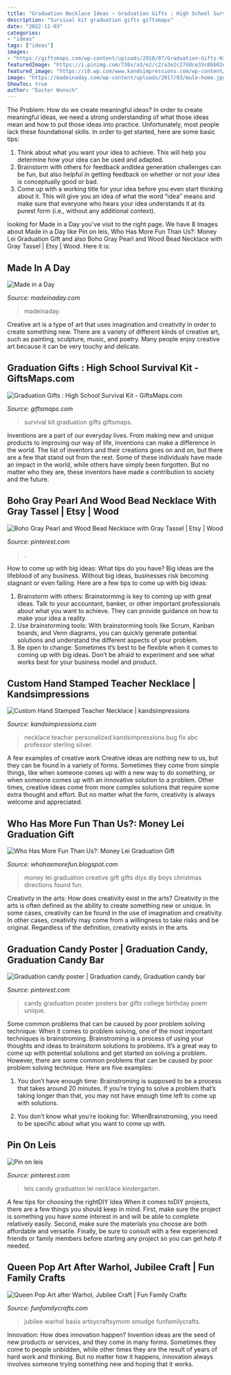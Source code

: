 ```yaml
---
title: "Graduation Necklace Ideas ~ Graduation Gifts : High School Survival Kit"
description: "Survival kit graduation gifts giftsmaps"
date: "2022-11-03"
categories:
- "ideas"
tags: ["ideas"]
images:
- "https://giftsmaps.com/wp-content/uploads/2018/07/Graduation-Gifts-High-School-Survival-Kit.jpg"
featuredImage: "https://i.pinimg.com/736x/a3/e2/c2/a3e2c27ddce33c0bb02ecb91b7592d22--candy-leis.jpg"
featured_image: "https://i0.wp.com/www.kandsimpressions.com/wp-content/uploads/2019/12/Teacher-Professor-Personalized-Necklace-Sterling-Silver.jpg"
image: "https://madeinaday.com/wp-content/uploads/2017/03/mule-home.jpg"
ShowToc: true
author: "Easter Wunsch"
---
```



The Problem: How do we create meaningful ideas?
In order to create meaningful ideas, we need a strong understanding of what those ideas mean and how to put those ideas into practice. Unfortunately, most people lack these foundational skills. In order to get started, here are some basic tips: 
1. Think about what you want your idea to achieve. This will help you determine how your idea can be used and adapted. 
2. Brainstorm with others for feedback andIdea generation challenges can be fun, but also helpful in getting feedback on whether or not your idea is conceptually good or bad. 
3. Come up with a working title for your idea before you even start thinking about it. This will give you an idea of what the word “idea” means and make sure that everyone who hears your idea understands it at its purest form (i.e., without any additional context).

	

		
looking for Made in a Day you've visit to the right page. We have 8 Images about Made in a Day like Pin on leis, Who Has More Fun Than Us?: Money Lei Graduation Gift and also Boho Gray Pearl and Wood Bead Necklace with Gray Tassel | Etsy | Wood. Here it is:
		
    
## Made In A Day

<img loading=lazy src="https://madeinaday.com/wp-content/uploads/2017/03/mule-home.jpg" onerror="this.onerror=null;this.src='https://tse1.mm.bing.net/th?id=OIP.-NNrRzMu-V4_sNaf46iZZgHaLH&amp;pid=15.1';" alt="Made in a Day">

_Source: madeinaday.com_

>madeinaday. 

	

Creative art is a type of art that uses imagination and creativity in order to create something new. There are a variety of different kinds of creative art, such as painting, sculpture, music, and poetry. Many people enjoy creative art because it can be very touchy and delicate.

    
## Graduation Gifts : High School Survival Kit - GiftsMaps.com

<img loading=lazy src="https://giftsmaps.com/wp-content/uploads/2018/07/Graduation-Gifts-High-School-Survival-Kit.jpg" onerror="this.onerror=null;this.src='https://tse4.mm.bing.net/th?id=OIP.eq7niMdkFrbTEeJh9z_xNAHaJ3&amp;pid=15.1';" alt="Graduation Gifts : High School Survival Kit - GiftsMaps.com">

_Source: giftsmaps.com_

>survival kit graduation gifts giftsmaps. 

	

Inventions are a part of our everyday lives. From making new and unique products to improving our way of life, inventions can make a difference in the world. The list of inventors and their creations goes on and on, but there are a few that stand out from the rest. Some of these individuals have made an impact in the world, while others have simply been forgotten. But no matter who they are, these inventors have made a contribution to society and the future.

    
## Boho Gray Pearl And Wood Bead Necklace With Gray Tassel | Etsy | Wood

<img loading=lazy src="https://i.pinimg.com/originals/a0/65/9f/a0659f02eec26d62e4e6598b5e9f8aaa.jpg" onerror="this.onerror=null;this.src='https://tse3.mm.bing.net/th?id=OIP.ZHPb_9r6JEocnXQ0ADwu5AHaJ4&amp;pid=15.1';" alt="Boho Gray Pearl and Wood Bead Necklace with Gray Tassel | Etsy | Wood">

_Source: pinterest.com_

>. 

	

How to come up with big ideas: What tips do you have?
Big ideas are the lifeblood of any business. Without big ideas, businesses risk becoming stagnant or even failing. Here are a few tips to come up with big ideas: 
1. Brainstorm with others: Brainstorming is key to coming up with great ideas. Talk to your accountant, banker, or other important professionals about what you want to achieve. They can provide guidance on how to make your idea a reality. 
2. Use brainstorming tools: With brainstorming tools like Scrum, Kanban boards, and Venn diagrams, you can quickly generate potential solutions and understand the different aspects of your problem. 
3. Be open to change: Sometimes it’s best to be flexible when it comes to coming up with big ideas. Don’t be afraid to experiment and see what works best for your business model and product.

    
## Custom Hand Stamped Teacher Necklace | Kandsimpressions

<img loading=lazy src="https://i0.wp.com/www.kandsimpressions.com/wp-content/uploads/2019/12/Teacher-Professor-Personalized-Necklace-Sterling-Silver.jpg" onerror="this.onerror=null;this.src='https://tse4.mm.bing.net/th?id=OIP.SyTW5kbpis2vuexU2EBAUgHaJ4&amp;pid=15.1';" alt="Custom Hand Stamped Teacher Necklace | kandsimpressions">

_Source: kandsimpressions.com_

>necklace teacher personalized kandsimpressions bug fix abc professor sterling silver. 

	

A few examples of creative work
Creative ideas are nothing new to us, but they can be found in a variety of forms. Sometimes they come from simple things, like when someone comes up with a new way to do something, or when someone comes up with an innovative solution to a problem. Other times, creative ideas come from more complex solutions that require some extra thought and effort. But no matter what the form, creativity is always welcome and appreciated.

    
## Who Has More Fun Than Us?: Money Lei Graduation Gift

<img loading=lazy src="https://2.bp.blogspot.com/-PH-Tv55lhg0/UaFc8Vz0yXI/AAAAAAAAZg0/KVdXdQhasi8/s1600/IMG_2979_2.JPG" onerror="this.onerror=null;this.src='https://tse4.mm.bing.net/th?id=OIP.UXb05hcEgzdS56gAwoAHRwHaLH&amp;pid=15.1';" alt="Who Has More Fun Than Us?: Money Lei Graduation Gift">

_Source: whohasmorefun.blogspot.com_

>money lei graduation creative gift gifts diys diy boys christmas directions found fun. 

	

Creativity in the arts: How does creativity exist in the arts?
Creativity in the arts is often defined as the ability to create something new or unique. In some cases, creativity can be found in the use of imagination and creativity. In other cases, creativity may come from a willingness to take risks and be original. Regardless of the definition, creativity exists in the arts.

    
## Graduation Candy Poster | Graduation Candy, Graduation Candy Bar

<img loading=lazy src="https://i.pinimg.com/736x/8a/46/7f/8a467ff0db13dd16e32d8bf52dd894ed--candy-posters-graduation.jpg" onerror="this.onerror=null;this.src='https://tse4.mm.bing.net/th?id=OIP.ogcr1ZRJDYedb8FrORkf8AHaJ3&amp;pid=15.1';" alt="Graduation candy poster | Graduation candy, Graduation candy bar">

_Source: pinterest.com_

>candy graduation poster posters bar gifts college birthday poem unique. 

	

Some common problems that can be caused by poor problem solving technique:
When it comes to problem solving, one of the most important techniques is brainstroming. Brainstroming is a process of using your thoughts and ideas to brainstorm solutions to problems. It’s a great way to come up with potential solutions and get started on solving a problem. However, there are some common problems that can be caused by poor problem solving technique. Here are five examples:
1) You don’t have enough time: Brainstroming is supposed to be a process that takes around 20 minutes. If you’re trying to solve a problem that’s taking longer than that, you may not have enough time left to come up with solutions.

2) You don’t know what you’re looking for: WhenBrainstroming, you need to be specific about what you want to come up with.

    
## Pin On Leis

<img loading=lazy src="https://i.pinimg.com/736x/a3/e2/c2/a3e2c27ddce33c0bb02ecb91b7592d22--candy-leis.jpg" onerror="this.onerror=null;this.src='https://tse1.mm.bing.net/th?id=OIP.jA7WlCXYDB4lbRxMm_qdbwCoEs&amp;pid=15.1';" alt="Pin on leis">

_Source: pinterest.com_

>leis candy graduation lei necklace kindergarten. 

	

A few tips for choosing the rightDIY Idea
When it comes toDIY projects, there are a few things you should keep in mind. First, make sure the project is something you have some interest in and will be able to complete relatively easily. Second, make sure the materials you choose are both affordable and versatile. Finally, be sure to consult with a few experienced friends or family members before starting any project so you can get help if needed.

    
## Queen Pop Art After Warhol, Jubilee Craft | Fun Family Crafts

<img loading=lazy src="https://funfamilycrafts.com/wp-content/uploads/2012/05/smudge-on-paint-400x602.jpg" onerror="this.onerror=null;this.src='https://tse3.mm.bing.net/th?id=OIP.KIB8wk_hARatwXafgqrC-wHaLJ&amp;pid=15.1';" alt="Queen Pop Art after Warhol, Jubilee Craft | Fun Family Crafts">

_Source: funfamilycrafts.com_

>jubilee warhol basis artsycraftsymom smudge funfamilycrafts. 

	

Innovation: How does innovation happen?
Invention ideas are the seed of new products or services, and they come in many forms. Sometimes they come to people unbidden, while other times they are the result of years of hard work and thinking. But no matter how it happens, innovation always involves someone trying something new and hoping that it works.

